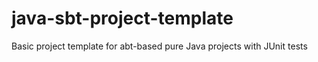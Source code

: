 # java-sbt-project-template
Basic project template for abt-based pure Java projects with JUnit tests
